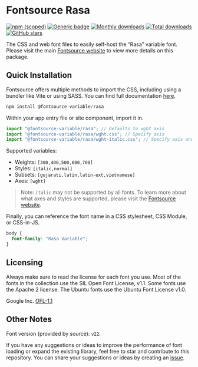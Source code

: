 # Fontsource Rasa

[![npm (scoped)](https://img.shields.io/npm/v/@fontsource-variable/rasa?color=brightgreen)](https://www.npmjs.com/package/@fontsource-variable/rasa) [![Generic badge](https://img.shields.io/badge/fontsource-passing-brightgreen)](https://github.com/fontsource/fontsource) [![Monthly downloads](https://badgen.net/npm/dm/@fontsource-variable/rasa)](https://github.com/fontsource/fontsource) [![Total downloads](https://badgen.net/npm/dt/@fontsource-variable/rasa)](https://github.com/fontsource/fontsource) [![GitHub stars](https://img.shields.io/github/stars/fontsource/fontsource.svg?style=social&label=Star)](https://github.com/fontsource/fontsource/stargazers)

The CSS and web font files to easily self-host the “Rasa” variable font. Please visit the main [Fontsource website](https://fontsource.org/fonts/rasa) to view more details on this package.

## Quick Installation

Fontsource offers multiple methods to import the CSS, including using a bundler like Vite or using SASS. You can find full documentation [here](https://fontsource.org/docs/getting-started/introduction).

```javascript
npm install @fontsource-variable/rasa
```

Within your app entry file or site component, import it in.

```javascript
import "@fontsource-variable/rasa"; // Defaults to wght axis
import "@fontsource-variable/rasa/wght.css"; // Specify axis
import "@fontsource-variable/rasa/wght-italic.css"; // Specify axis and style
```

Supported variables:
- Weights: `[300,400,500,600,700]`
- Styles: `[italic,normal]`
- Subsets: `[gujarati,latin,latin-ext,vietnamese]`
- Axes: `[wght]`

> Note: `italic` may not be supported by all fonts. To learn more about what axes and styles are supported, please visit the [Fontsource website](https://fontsource.org/fonts/rasa).

Finally, you can reference the font name in a CSS stylesheet, CSS Module, or CSS-in-JS.

```css
body {
  font-family: "Rasa Variable";
}
```

## Licensing
Always make sure to read the license for each font you use. Most of the fonts in the collection use the SIL Open Font License, v1.1. Some fonts use the Apache 2 license. The Ubuntu fonts use the Ubuntu Font License v1.0.

Google Inc.
[OFL-1.1](http://scripts.sil.org/OFL)

## Other Notes
Font version (provided by source): `v22`.

If you have any suggestions or ideas to improve the performance of font loading or expand the existing library, feel free to star and contribute to this repository. You can share your suggestions or ideas by creating an [issue](https://github.com/fontsource/fontsource/issues).